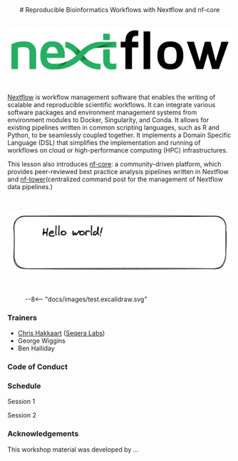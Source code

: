 <center>
# Reproducible Bioinformatics Workflows with Nextflow and nf-core
</center>

<br>
<p align="center"><img src="./images/nextflow_logo.png" alt="drawing" width="500"/></p> 
<br>


[Nextflow](https://www.nextflow.io/) is workflow management software that enables the writing of scalable and reproducible scientific workflows. It can integrate various software packages and environment management systems from environment modules to Docker, Singularity, and Conda. It allows for existing pipelines written in common scripting languages, such as R and Python, to be seamlessly coupled together. It implements a Domain Specific Language (DSL) that simplifies the implementation and running of workflows on cloud or high-performance computing (HPC) infrastructures.

This lesson also introduces [nf-core](https://nf-co.re/): a community-driven platform, which provides peer-reviewed best practice analysis pipelines written in Nextflow and [nf-tower](https://cloud.tower.nf/)(centralized command post for the management of Nextflow data pipelines.)

<br>
<p align="center"><img src="./images/test.excalidraw.png" alt="drawing" width="500"/></p> 
<br>


<figure class="excalidraw">
--8<-- "docs/images/test.excalidraw.svg"
</figure>

### Trainers

- [Chris Hakkaart](https://github.com/christopher-hakkaart) ([Seqera Labs](https://seqera.io/))
- George Wiggins
- Ben Halliday

### Code of Conduct

### Schedule

Session 1

Session 2

### Acknowledgements

This workshop material was developed by ...
